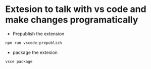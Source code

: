 # Extesion to talk with vs code and make changes programatically

- Prepublish the extension
```bash
npm run vscode:prepublish  
```

- package the extesion
```bash
vsce package
```

